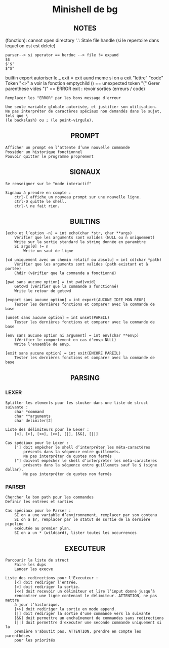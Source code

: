 <h1 align="center">Minishell de bg</h1>

<h2 align="center">NOTES</h2>

(fonction): cannot open directory '.': Stale file handle (si le repertoire dans lequel on est est delete)

	parser--> si operator == herdoc --> file != expand
	$$
	$'$'
	$"$"

builtin export autoriser le _
		exit = exit aund meme si on a exit "lettre" "code"
	Token "<>"
	a voir la fonction emptychild
	()  == unexpected token "("
	Gerer parenthese vides
	"(" == ERROR
	exit : revoir sorties (erreurs / code)
	
	Remplacer les "ERROR" par les bons message d'erreur

	Une seule variable globale autorisée, et justifier son utilisation.
	Ne pas interpréter de caractères spéciaux non demandés dans le sujet, tels que \
	(le backslash) ou ; (le point-virgule).

<h2 align="center">PROMPT</h2>
	
	Afficher un prompt en l’attente d’une nouvelle commande
	Posséder un historique fonctionnel
	Pouvoir quitter le programme proprement


<h2 align="center">SIGNAUX</h2>
	
	Se renseigner sur le "mode interactif"

	Signaux à prendre en compte :
		ctrl-C affiche un nouveau prompt sur une nouvelle ligne.
		ctrl-D quitte le shell.
		ctrl-\ ne fait rien.



<h2 align="center">BUILTINS</h2>

	[echo et l’option -n] = int echo(char *str, char **args)
		Vérifier que les arguments sont valides (NULL ou n uniquement)
		Write sur la sortie standard la string donnée en paramètre
		SI args[0] != n
			Write un saut de ligne

	[cd uniquement avec un chemin relatif ou absolu] = int cd(char *path)
		Vérifier que les arguments sont valides (path existant et à portée)
		Chdir (vérifier que la commande a fonctionné)

	[pwd sans aucune option] = int pwd(void)
		Getcwd (vérifier que la commande a fonctionné)
		Write le retour de getcwd

	[export sans aucune option] = int export(AUCUNE IDEE MON REUF)
		Tester les dernières fonctions et comparer avec la commande de base

	[unset sans aucune option] = int unset(PAREIL)
		Tester les dernières fonctions et comparer avec la commande de base

	[env sans aucune option ni argument] = int env(char **envp)
		(Vérifier le comportement en cas d'envp NULL)
		Write l'ensemble de envp.

	[exit sans aucune option] = int exit(ENCORE PAREIL)
		Tester les dernières fonctions et comparer avec la commande de base



<h2 align="center">PARSING</h2>
<h3>LEXER</h3>

	Splitter les elements pour les stocker dans une liste de struct suivante :
		char *command
		char **arguments
		char delimiter[2]

	Liste des délimiteurs pour le Lexer :
		[<], [>], [<<], [>>], [|], [&&], [||]

	Cas spéciaux pour le Lexer :
		['] doit empêcher le shell d’interpréter les méta-caractères
			présents dans la séquence entre guillemets.
			Ne pas interpréter de quotes non fermés 
		["] doivent empêcher le shell d’interpréter les méta-caractères
			présents dans la séquence entre guillemets sauf le $ (signe dollar).
			Ne pas interpréter de quotes non fermés

<h3>PARSER</h3>

	Chercher le bon path pour les commandes
	Definir les entrees et sorties

	Cas spéciaux pour le Parser :
		SI on a une variable d’environnement, remplacer par son contenu
		SI on a $?, remplacer par le statut de sortie de la dernière pipeline
		exécutée au premier plan.
		SI on a un * (wildcard), lister toutes les occurrences



<h2 align="center">EXECUTEUR</h2>

	Parcourir la liste de struct
		Faire les dups
		Lancer les execve

	Liste des redirections pour l'Executeur :
		[<] doit rediriger l’entrée.
		[>] doit rediriger la sortie.
		[<<] doit recevoir un délimiteur et lire l’input donné jusqu’à
		rencontrer une ligne contenant le délimiteur. ATTENTION, ne pas mettre
		à jour l’historique.
		[>>] doit rediriger la sortie en mode append.
		[|] doit rediriger la sortie d'une commande vers la suivante
		[&&] doit permettre un enchaînement de commandes sans redirections
		[||] doit permettre d'executer une seconde commande uniquement si la
		première n'aboutit pas. ATTENTION, prendre en compte les parenthèses
		pour les priorités
